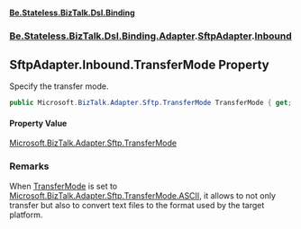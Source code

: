 #### [Be.Stateless.BizTalk.Dsl.Binding](README.md 'README')
### [Be.Stateless.BizTalk.Dsl.Binding.Adapter](Be.Stateless.BizTalk.Dsl.Binding.Adapter.md 'Be.Stateless.BizTalk.Dsl.Binding.Adapter').[SftpAdapter](SftpAdapter.md 'Be.Stateless.BizTalk.Dsl.Binding.Adapter.SftpAdapter').[Inbound](SftpAdapter.Inbound.md 'Be.Stateless.BizTalk.Dsl.Binding.Adapter.SftpAdapter.Inbound')

## SftpAdapter.Inbound.TransferMode Property

Specify the transfer mode.

```csharp
public Microsoft.BizTalk.Adapter.Sftp.TransferMode TransferMode { get; set; }
```

#### Property Value
[Microsoft.BizTalk.Adapter.Sftp.TransferMode](https://docs.microsoft.com/en-us/dotnet/api/Microsoft.BizTalk.Adapter.Sftp.TransferMode 'Microsoft.BizTalk.Adapter.Sftp.TransferMode')

### Remarks
When [TransferMode](SftpAdapter.Inbound.TransferMode.md 'Be.Stateless.BizTalk.Dsl.Binding.Adapter.SftpAdapter.Inbound.TransferMode') is set to [Microsoft.BizTalk.Adapter.Sftp.TransferMode.ASCII](https://docs.microsoft.com/en-us/dotnet/api/Microsoft.BizTalk.Adapter.Sftp.TransferMode.ASCII 'Microsoft.BizTalk.Adapter.Sftp.TransferMode.ASCII'), it
allows to not only transfer but also to convert text files to the format used by the target platform.